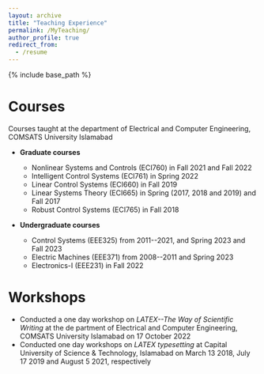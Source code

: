 ```yaml
---
layout: archive
title: "Teaching Experience"
permalink: /MyTeaching/
author_profile: true
redirect_from:
  - /resume
---
```


{% include base_path %}


Courses
======
Courses taught at the department of Electrical and Computer Engineering, COMSATS University Islamabad
  * **Graduate courses**
    * Nonlinear Systems and Controls (ECI760) in Fall 2021 and Fall 2022
    * Intelligent Control Systems (ECI761) in Spring 2022 
    * Linear Control Systems (ECI660) in Fall 2019
    * Linear Systems Theory (ECI665) in Spring (2017, 2018 and 2019) and Fall 2017
    * Robust Control Systems (ECI765) in Fall 2018
 
  * **Undergraduate courses**
    * Control Systems (EEE325) from 2011--2021, and Spring 2023 and Fall 2023
    * Electric Machines (EEE371) from 2008--2011 and Spring 2023
    * Electronics-I (EEE231) in Fall 2022
   
Workshops
======
* Conducted a one day workshop on *LATEX--The Way of Scientific Writing* at the de partment of Electrical and Computer Engineering, COMSATS University Islamabad on 17 October 2022
* Conducted one day workshops on *LATEX typesetting* at Capital University of Science & Technology, Islamabad on March 13 2018, July 17 2019 and August 5 2021, respectively

